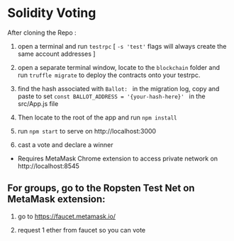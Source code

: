 # Solidity Voting

After cloning the Repo :

1. open a terminal and run `testrpc` [ `-s 'test'` flags will always create the same account addresses ]

1. open a separate terminal window, locate to the `blockchain` folder and run `truffle migrate` to deploy the contracts onto your testrpc.

1. find the hash associated with `Ballot: ` in the migration log, copy and paste to set `const BALLOT_ADDRESS = '{your-hash-here}' ` in the src/App.js file

1. Then locate to the root of the app and run `npm install`

1. run `npm start` to serve on http://localhost:3000

1. cast a vote and declare a winner

* Requires MetaMask Chrome extension to access private network on http://localhost:8545

## For groups, go to the Ropsten Test Net on MetaMask extension:

  1. go to https://faucet.metamask.io/

  1. request 1 ether from faucet so you can vote
